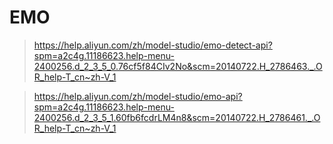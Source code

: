 # EMO

> https://help.aliyun.com/zh/model-studio/emo-detect-api?spm=a2c4g.11186623.help-menu-2400256.d_2_3_5_0.76cf5f84CIv2No&scm=20140722.H_2786463._.OR_help-T_cn~zh-V_1

> https://help.aliyun.com/zh/model-studio/emo-api?spm=a2c4g.11186623.help-menu-2400256.d_2_3_5_1.60fb6fcdrLM4n8&scm=20140722.H_2786461._.OR_help-T_cn~zh-V_1

